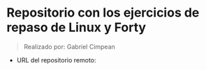 # Repositorio con los ejercicios de repaso de Linux y Forty

> Realizado por: Gabriel Cimpean

- URL del repositorio remoto:
